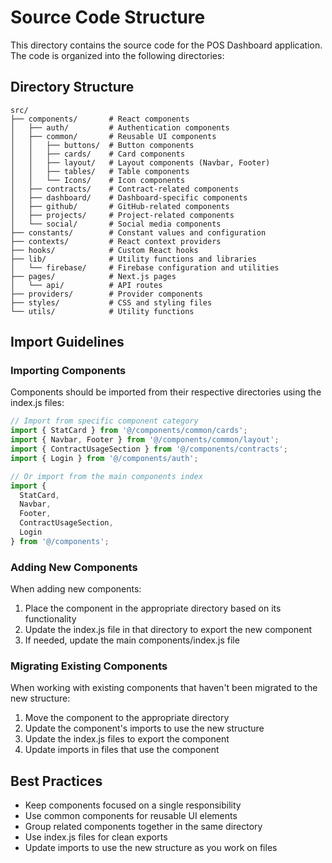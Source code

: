 # Source Code Structure

This directory contains the source code for the POS Dashboard application. The code is organized into the following directories:

## Directory Structure

```
src/
├── components/       # React components
│   ├── auth/         # Authentication components
│   ├── common/       # Reusable UI components
│   │   ├── buttons/  # Button components
│   │   ├── cards/    # Card components
│   │   ├── layout/   # Layout components (Navbar, Footer)
│   │   ├── tables/   # Table components
│   │   └── Icons/    # Icon components
│   ├── contracts/    # Contract-related components
│   ├── dashboard/    # Dashboard-specific components
│   ├── github/       # GitHub-related components
│   ├── projects/     # Project-related components
│   └── social/       # Social media components
├── constants/        # Constant values and configuration
├── contexts/         # React context providers
├── hooks/            # Custom React hooks
├── lib/              # Utility functions and libraries
│   └── firebase/     # Firebase configuration and utilities
├── pages/            # Next.js pages
│   └── api/          # API routes
├── providers/        # Provider components
├── styles/           # CSS and styling files
└── utils/            # Utility functions
```

## Import Guidelines

### Importing Components

Components should be imported from their respective directories using the index.js files:

```jsx
// Import from specific component category
import { StatCard } from '@/components/common/cards';
import { Navbar, Footer } from '@/components/common/layout';
import { ContractUsageSection } from '@/components/contracts';
import { Login } from '@/components/auth';

// Or import from the main components index
import { 
  StatCard, 
  Navbar, 
  Footer, 
  ContractUsageSection, 
  Login 
} from '@/components';
```

### Adding New Components

When adding new components:

1. Place the component in the appropriate directory based on its functionality
2. Update the index.js file in that directory to export the new component
3. If needed, update the main components/index.js file

### Migrating Existing Components

When working with existing components that haven't been migrated to the new structure:

1. Move the component to the appropriate directory
2. Update the component's imports to use the new structure
3. Update the index.js files to export the component
4. Update imports in files that use the component

## Best Practices

- Keep components focused on a single responsibility
- Use common components for reusable UI elements
- Group related components together in the same directory
- Use index.js files for clean exports
- Update imports to use the new structure as you work on files
